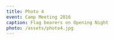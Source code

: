 ```yaml
---
title: Photo 4
event: Camp Meeting 2016
caption: Flag bearers on Opening Night
photo: /assets/photo4.jpg
---
```


